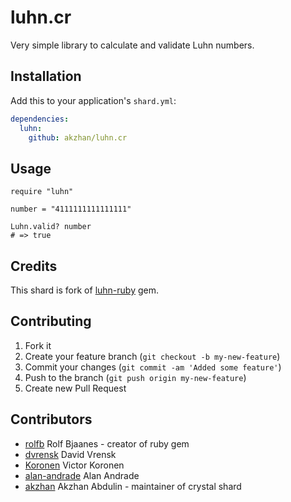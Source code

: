 # luhn.cr

Very simple library to calculate and validate Luhn numbers.

## Installation

Add this to your application's `shard.yml`:

```yaml
dependencies:
  luhn:
    github: akzhan/luhn.cr
```

## Usage

```crystal
require "luhn"

number = "4111111111111111"

Luhn.valid? number
# => true
```

## Credits

This shard is fork of [luhn-ruby](https://github.com/rolfb/luhn-ruby) gem. 

## Contributing

1. Fork it
2. Create your feature branch (`git checkout -b my-new-feature`)
3. Commit your changes (`git commit -am 'Added some feature'`)
4. Push to the branch (`git push origin my-new-feature`)
5. Create new Pull Request

## Contributors

- [rolfb](https://github.com/rolfb) Rolf Bjaanes - creator of ruby gem
- [dvrensk](https://github.com/dvrensk) David Vrensk
- [Koronen](https://github.com/Koronen) Victor Koronen
- [alan-andrade](https://github.com/alan-andrade) Alan Andrade
- [akzhan](https://github.com/akzhan) Akzhan Abdulin - maintainer of crystal shard
